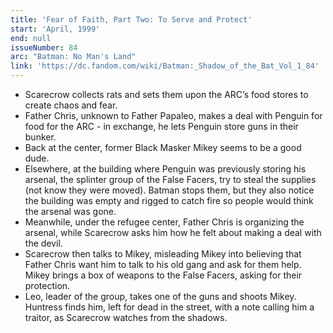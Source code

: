 ```yaml
---
title: 'Fear of Faith, Part Two: To Serve and Protect'
start: 'April, 1999'
end: null
issueNumber: 84
arc: "Batman: No Man's Land"
link: 'https://dc.fandom.com/wiki/Batman:_Shadow_of_the_Bat_Vol_1_84'
---
```


- Scarecrow collects rats and sets them upon the ARC’s food stores to create chaos and fear.
- Father Chris, unknown to Father Papaleo, makes a deal with Penguin for food for the ARC - in exchange, he lets Penguin store guns in their bunker.
- Back at the center, former Black Masker Mikey seems to be a good dude.
- Elsewhere, at the building where Penguin was previously storing his arsenal, the splinter group of the False Facers, try to steal the supplies (not know they were moved). Batman stops them, but they also notice the building was empty and rigged to catch fire so people would think the arsenal was gone.
- Meanwhile, under the refugee center, Father Chris is organizing the arsenal, while Scarecrow asks him how he felt about making a deal with the devil.
- Scarecrow then talks to Mikey, misleading Mikey into believing that Father Chris want him to talk to his old gang and ask for them help. Mikey brings a box of weapons to the False Facers, asking for their protection.
- Leo, leader of the group, takes one of the guns and shoots Mikey. Huntress finds him, left for dead in the street, with a note calling him a traitor, as Scarecrow watches from the shadows.
